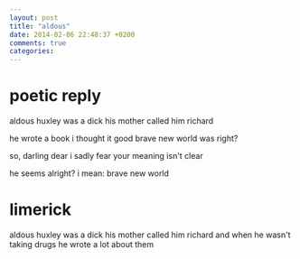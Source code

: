 ```yaml
---
layout: post
title: "aldous"
date: 2014-02-06 22:48:37 +0200
comments: true
categories:
---
```

# poetic reply
aldous huxley was a dick
his mother called him richard

he wrote a book
i thought it good
brave new world was right?

so, darling dear
i sadly fear
your meaning isn't clear


he seems alright?
i mean: brave new world

# limerick
aldous huxley was a dick
his mother called him richard
and when he wasn't taking drugs
he wrote a lot about them

